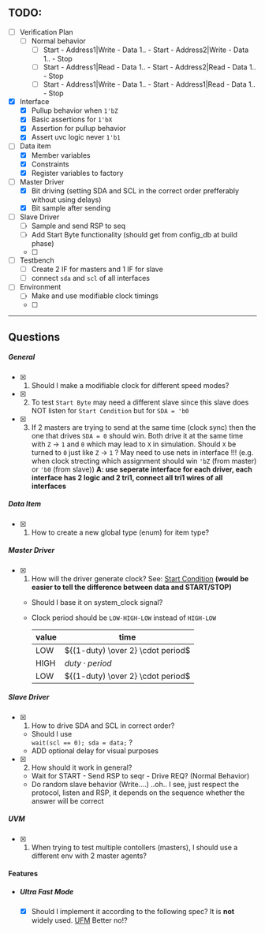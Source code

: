 ## TODO:
- [ ] Verification Plan
    - [ ] Normal behavior
        - [ ] Start - Address1|Write - Data 1.. - Start - Address2|Write - Data 1.. - Stop
        - [ ] Start - Address1|Read  - Data 1.. - Start - Address2|Read  - Data 1.. - Stop
        - [ ] Start - Address1|Write - Data 1.. - Start - Address1|Read  - Data 1.. - Stop
- [x] Interface
    - [x] Pullup behavior when `1'bZ`
    - [x] Basic assertions for `1'bX`
    - [x] Assertion for pullup behavior
    - [x] Assert uvc logic never `1'b1`
- [ ] Data item
    - [x] Member variables
    - [x] Constraints
    - [x] Register variables to factory
- [ ] Master Driver
    - [x] Bit driving (setting SDA and SCL in the correct order prefferably without using delays)
    - [x] Bit sample after sending
- [ ] Slave Driver
    - [ ] Sample and send RSP to seq
    - [ ] Add Start Byte functionality (should get from config_db at build phase)
    - [ ] 
- [ ] Testbench
    - [ ] Create 2 IF for masters and 1 IF for slave
    - [ ] connect `sda` and `scl` of all interfaces
- [ ] Environment
    - [ ] Make and use modifiable clock timings
    - [ ] 

---

## Questions

##### General

- [x] 1. Should I make a modifiable clock for different speed modes?

- [x] 2. To test `Start Byte` may need a different slave since this slave does NOT listen for `Start Condition` but for `SDA = 'b0`

- [x] 3. If 2 masters are trying to send at the same time (clock sync) then the one that drives `SDA = 0` should win. Both drive it at the same time with `Z` &rarr; `1` and `0` which may lead to `X` in simulation. Should `X` be turned to `0` just like `Z` &rarr; `1` ?
May need to use nets in interface !!! (e.g. when clock strecting which assignment should win `'bZ` (from master) or `'b0` (from slave))
__A: use seperate interface for each driver, each interface has 2 logic and 2 tri1, connect all tri1 wires of all interfaces__

##### Data Item

- [x] 1. How to create a new global type (enum) for item type?

##### Master Driver

- [x] 1. How will the driver generate clock? See: [Start Condition](https://www.i2c-bus.org/repeated-start-condition/) __(would be easier to tell the difference between data and START/STOP)__
    - Should I base it on system_clock signal?
    - Clock period should be ``LOW-HIGH-LOW`` instead of ``HIGH-LOW``

        | value | time |
        |---|---|
        | LOW | ${(1-duty) \over 2} \cdot period$ |
        | HIGH | $duty \cdot period$ |
        | LOW | ${(1-duty) \over 2} \cdot period$ |

##### Slave Driver

- [x] 1. How to drive SDA and SCL in correct order?
    - Should I use<br> ``wait(scl == 0); sda = data;`` ?
    - ADD optional delay for visual purposes

- [x] 2. How should it work in general?
    - Wait for START - Send RSP to seqr - Drive REQ? (Normal Behavior)
    - Do random slave behavior (Write....) ..oh.. I see, just respect the protocol, listen and RSP, it depends on the sequence whether the answer will be correct

##### UVM
- [x] 1. When trying to test multiple contollers (masters), I should use a different env with 2 master agents?

#### Features
- ##### Ultra Fast Mode
    - [x] Should I implement it according to the following spec? It is __not__ widely used. [UFM](https://www.i2c-bus.org/ultra-fast-mode-ufm/) 
    Better no!?

